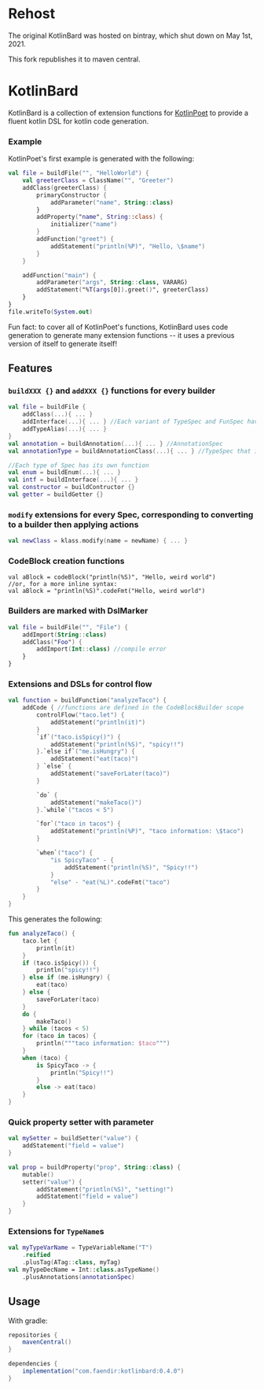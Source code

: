 # Rehost
The original KotlinBard was hosted on bintray, which shut down on May 1st, 2021. 

This fork republishes it to maven central.

# KotlinBard

KotlinBard is a collection of extension functions for [KotlinPoet](https://github.com/square/kotlinpoet) to provide a
fluent kotlin DSL for kotlin code generation.

### Example

KotlinPoet's first example is generated with the following:

```kotlin
val file = buildFile("", "HelloWorld") {
    val greeterClass = ClassName("", "Greeter")
    addClass(greeterClass) {
        primaryConstructor {
            addParameter("name", String::class)
        }
        addProperty("name", String::class) {
            initializer("name")
        }
        addFunction("greet") {
            addStatement("println(%P)", "Hello, \$name")
        }
    }

    addFunction("main") {
        addParameter("args", String::class, VARARG)
        addStatement("%T(args[0]).greet()", greeterClass)
    }
}
file.writeTo(System.out)
```

Fun fact: to cover all of KotlinPoet's functions, KotlinBard uses code generation to generate many extension functions
-- it uses a previous version of itself to generate itself!

## Features

### `buildXXX {}` and `addXXX {}` functions for every builder

```kotlin
val file = buildFile {
    addClass(...){ ... }
    addInterface(...){ ... } //Each variant of TypeSpec and FunSpec have separate functions
    addTypeAlias(...){ ... }
}
val annotation = buildAnnotation(...){ ... } //AnnotationSpec
val annotationType = buildAnnotationClass(...){ ... } //TypeSpec that is an annotation class

//Each type of Spec has its own function
val enum = buildEnum(...){ ... }
val intf = buildInterface(...){ ... }
val constructor = buildContructor {}
val getter = buildGetter {}
```

### `modify` extensions for every Spec, corresponding to converting to a builder then applying actions

```kotlin
val newClass = klass.modify(name = newName) { ... }
```

### CodeBlock creation functions

```
val aBlock = codeBlock("println(%S)", "Hello, weird world")
//or, for a more inline syntax:
val aBlock = "println(%S)".codeFmt("Hello, weird world")
```

### Builders are marked with DslMarker

```kotlin
val file = buildFile("", "File") {
    addImport(String::class)
    addClass("Foo") {
        addImport(Int::class) //compile error
    }
}
```

### Extensions and DSLs for control flow

```kotlin
val function = buildFunction("analyzeTaco") {
    addCode { //functions are defined in the CodeBlockBuilder scope
        controlFlow("taco.let") {
            addStatement("println(it)")
        }
        `if`("taco.isSpicy()") {
            addStatement("println(%S)", "spicy!!")
        }.`else if`("me.isHungry") {
            addStatement("eat(taco)")
        } `else` {
            addStatement("saveForLater(taco)")
        }

        `do` {
            addStatement("makeTaco()")
        }.`while`("tacos < 5")

        `for`("taco in tacos") {
            addStatement("println(%P)", "taco information: \$taco")
        }

        `when`("taco") {
            "is SpicyTaco" - {
                addStatement("println(%S)", "Spicy!!")
            }
            "else" - "eat(%L)".codeFmt("taco")
        }
    }
}
```

This generates the following:

```kotlin
fun analyzeTaco() {
    taco.let {
        println(it)
    }
    if (taco.isSpicy()) {
        println("spicy!!")
    } else if (me.isHungry) {
        eat(taco)
    } else {
        saveForLater(taco)
    }
    do {
        makeTaco()
    } while (tacos < 5)
    for (taco in tacos) {
        println("""taco information: $taco""")
    }
    when (taco) {
        is SpicyTaco -> {
            println("Spicy!!")
        }
        else -> eat(taco)
    }
}
```

### Quick property setter with parameter

```kotlin
val mySetter = buildSetter("value") {
    addStatement("field = value")
}

val prop = buildProperty("prop", String::class) {
    mutable()
    setter("value") {
        addStatement("println(%S)", "setting!")
        addStatement("field = value")
    }
}
```

### Extensions for `TypeName`s

```kotlin
val myTypeVarName = TypeVariableName("T")
    .reified
    .plusTag(ATag::class, myTag)
val myTypeDecName = Int::class.asTypeName()
    .plusAnnotations(annotationSpec)
```

## Usage

With gradle:

```groovy
repositories {
    mavenCentral()
}

dependencies {
    implementation("com.faendir:kotlinbard:0.4.0")
}
```
